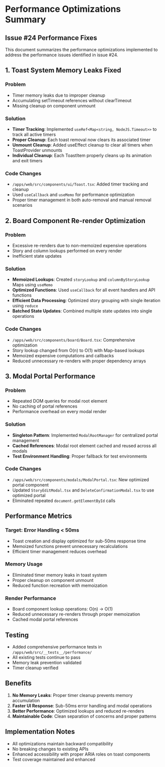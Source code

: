 # Performance Optimizations Summary

## Issue #24 Performance Fixes

This document summarizes the performance optimizations implemented to address the performance issues identified in issue #24.

## 1. Toast System Memory Leaks Fixed

### Problem
- Timer memory leaks due to improper cleanup
- Accumulating setTimeout references without clearTimeout
- Missing cleanup on component unmount

### Solution
- **Timer Tracking**: Implemented `useRef<Map<string, NodeJS.Timeout>>` to track all active timers
- **Proper Cleanup**: Each toast removal now clears its associated timer
- **Unmount Cleanup**: Added useEffect cleanup to clear all timers when ToastProvider unmounts
- **Individual Cleanup**: Each ToastItem properly cleans up its animation and exit timers

### Code Changes
- `/apps/web/src/components/ui/Toast.tsx`: Added timer tracking and cleanup
- Used `useCallback` and `useMemo` for performance optimization
- Proper timer management in both auto-removal and manual removal scenarios

## 2. Board Component Re-render Optimization

### Problem
- Excessive re-renders due to non-memoized expensive operations
- Story and column lookups performed on every render
- Inefficient state updates

### Solution
- **Memoized Lookups**: Created `storyLookup` and `columnByStoryLookup` Maps using `useMemo`
- **Optimized Functions**: Used `useCallback` for all event handlers and API functions
- **Efficient Data Processing**: Optimized story grouping with single iteration using `reduce`
- **Batched State Updates**: Combined multiple state updates into single operations

### Code Changes
- `/apps/web/src/components/board/Board.tsx`: Comprehensive optimization
- Story lookup changed from O(n) to O(1) with Map-based lookups
- Memoized expensive computations and callbacks
- Reduced unnecessary re-renders with proper dependency arrays

## 3. Modal Portal Performance

### Problem
- Repeated DOM queries for modal root element
- No caching of portal references
- Performance overhead on every modal render

### Solution
- **Singleton Pattern**: Implemented `ModalRootManager` for centralized portal management
- **Cached References**: Modal root element cached and reused across all modals
- **Test Environment Handling**: Proper fallback for test environments

### Code Changes
- `/apps/web/src/components/modals/ModalPortal.tsx`: New optimized portal component
- Updated `StoryEditModal.tsx` and `DeleteConfirmationModal.tsx` to use optimized portal
- Eliminated repeated `document.getElementById` calls

## Performance Metrics

### Target: Error Handling < 50ms
- Toast creation and display optimized for sub-50ms response time
- Memoized functions prevent unnecessary recalculations
- Efficient timer management reduces overhead

### Memory Usage
- Eliminated timer memory leaks in toast system
- Proper cleanup on component unmount
- Reduced function recreation with memoization

### Render Performance
- Board component lookup operations: O(n) → O(1)
- Reduced unnecessary re-renders through proper memoization
- Cached modal portal references

## Testing
- Added comprehensive performance tests in `/apps/web/src/__tests__/performance/`
- All existing tests continue to pass
- Memory leak prevention validated
- Timer cleanup verified

## Benefits
1. **No Memory Leaks**: Proper timer cleanup prevents memory accumulation
2. **Faster UI Response**: Sub-50ms error handling and modal operations
3. **Better Performance**: Optimized lookups and reduced re-renders
4. **Maintainable Code**: Clean separation of concerns and proper patterns

## Implementation Notes
- All optimizations maintain backward compatibility
- No breaking changes to existing APIs
- Enhanced accessibility with proper ARIA roles on toast components
- Test coverage maintained and enhanced
